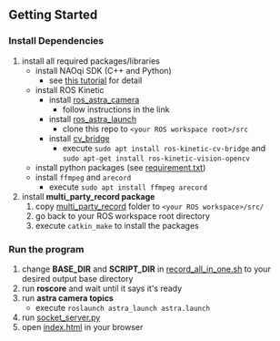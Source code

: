 ## Getting Started
### Install Dependencies
1. install all required packages/libraries
    - install NAOqi SDK (C++ and Python)
        - see [this tutorial](https://www.zijianhu.com/post/nao-tutorial/installation/) for detail
    - install ROS Kinetic
        - install [ros_astra_camera](https://github.com/orbbec/ros_astra_camera)
            - follow instructions in the link
        - install [ros_astra_launch](https://github.com/orbbec/ros_astra_launch)
            - clone this repo to `<your ROS workspace root>/src`
        - install [cv_bridge](http://wiki.ros.org/cv_bridge/Tutorials)
            - execute `sudo apt install ros-kinetic-cv-bridge` and<br>
            `sudo apt-get install ros-kinetic-vision-opencv`
    - install python packages (see [requirement.txt](./gui_demo/server_side/requirement.txt))
    - install `ffmpeg` and `arecord`
        - execute `sudo apt install ffmpeg arecord`
1. install **multi_party_record package**
    1. copy [multi_party_record](./record/multi_party_record) folder to `<your ROS workspace>/src/`
    1. go back to your ROS workspace root directory
    1. execute `catkin_make` to install the packages
    
### Run the program
1. change **BASE_DIR** and **SCRIPT_DIR** in [record_all_in_one.sh](./record/record_all_in_one.sh)
to your desired output base directory
1. run **roscore** and wait until it says it's ready
1. run **astra camera topics**
    - execute `roslaunch astra_launch astra.launch`
1. run [socket_server.py](./gui_demo/server_side/socket_server.py)
1. open [index.html](./gui_demo/client-side/index.html) in your browser